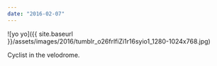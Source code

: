 ```yaml
---
date: "2016-02-07"
---
```


![yo yo]({{ site.baseurl }}/assets/images/2016/tumblr_o26frlfiZi1r16syio1_1280-1024x768.jpg)

Cyclist in the velodrome.
